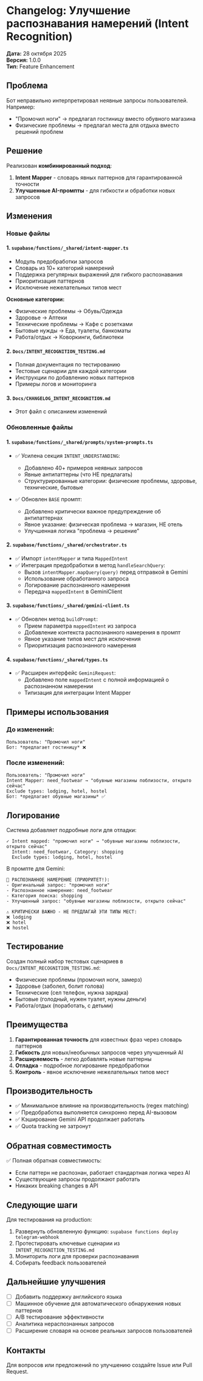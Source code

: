 # Changelog: Улучшение распознавания намерений (Intent Recognition)

**Дата:** 28 октября 2025  
**Версия:** 1.0.0  
**Тип:** Feature Enhancement

## Проблема

Бот неправильно интерпретировал неявные запросы пользователей. Например:
- "Промочил ноги" → предлагал гостиницу вместо обувного магазина
- Физические проблемы → предлагал места для отдыха вместо решений проблем

## Решение

Реализован **комбинированный подход**:
1. **Intent Mapper** - словарь явных паттернов для гарантированной точности
2. **Улучшенные AI-промпты** - для гибкости и обработки новых запросов

## Изменения

### Новые файлы

#### 1. `supabase/functions/_shared/intent-mapper.ts`
- Модуль предобработки запросов
- Словарь из 10+ категорий намерений
- Поддержка регулярных выражений для гибкого распознавания
- Приоритизация паттернов
- Исключение нежелательных типов мест

**Основные категории:**
- Физические проблемы → Обувь/Одежда
- Здоровье → Аптеки
- Технические проблемы → Кафе с розетками
- Бытовые нужды → Еда, туалеты, банкоматы
- Работа/отдых → Коворкинги, библиотеки

#### 2. `Docs/INTENT_RECOGNITION_TESTING.md`
- Полная документация по тестированию
- Тестовые сценарии для каждой категории
- Инструкции по добавлению новых паттернов
- Примеры логов и мониторинга

#### 3. `Docs/CHANGELOG_INTENT_RECOGNITION.md`
- Этот файл с описанием изменений

### Обновленные файлы

#### 1. `supabase/functions/_shared/prompts/system-prompts.ts`
- ✅ Усилена секция `INTENT_UNDERSTANDING`:
  - Добавлено 40+ примеров неявных запросов
  - Явные антипаттерны (что НЕ предлагать)
  - Структурированные категории: физические проблемы, здоровье, технические, бытовые
  
- ✅ Обновлен `BASE` промпт:
  - Добавлено критически важное предупреждение об антипаттернах
  - Явное указание: физическая проблема → магазин, НЕ отель
  - Улучшенная логика "проблема → решение"

#### 2. `supabase/functions/_shared/orchestrator.ts`
- ✅ Импорт `intentMapper` и типа `MappedIntent`
- ✅ Интеграция предобработки в метод `handleSearchQuery`:
  - Вызов `intentMapper.mapQuery(query)` перед отправкой в Gemini
  - Использование обработанного запроса
  - Логирование распознанного намерения
  - Передача `mappedIntent` в GeminiClient

#### 3. `supabase/functions/_shared/gemini-client.ts`
- ✅ Обновлен метод `buildPrompt`:
  - Прием параметра `mappedIntent` из запроса
  - Добавление контекста распознанного намерения в промпт
  - Явное указание типов мест для исключения
  - Приоритизация распознанного намерения

#### 4. `supabase/functions/_shared/types.ts`
- ✅ Расширен интерфейс `GeminiRequest`:
  - Добавлено поле `mappedIntent` с полной информацией о распознанном намерении
  - Типизация для интеграции Intent Mapper

## Примеры использования

### До изменений:
```
Пользователь: "Промочил ноги"
Бот: *предлагает гостиницу* ❌
```

### После изменений:
```
Пользователь: "Промочил ноги"
Intent Mapper: need_footwear → "обувные магазины поблизости, открыто сейчас"
Exclude types: lodging, hotel, hostel
Бот: *предлагает обувные магазины* ✅
```

## Логирование

Система добавляет подробные логи для отладки:

```
✓ Intent mapped: "промочил ноги" → "обувные магазины поблизости, открыто сейчас"
  Intent: need_footwear, Category: shopping
  Exclude types: lodging, hotel, hostel
```

В промпте для Gemini:
```
🎯 РАСПОЗНАННОЕ НАМЕРЕНИЕ (ПРИОРИТЕТ!):
- Оригинальный запрос: "промочил ноги"
- Распознанное намерение: need_footwear
- Категория поиска: shopping
- Улучшенный запрос: "обувные магазины поблизости, открыто сейчас"

⚠️ КРИТИЧЕСКИ ВАЖНО - НЕ ПРЕДЛАГАЙ ЭТИ ТИПЫ МЕСТ:
❌ lodging
❌ hotel
❌ hostel
```

## Тестирование

Создан полный набор тестовых сценариев в `Docs/INTENT_RECOGNITION_TESTING.md`:
- Физические проблемы (промочил ноги, замерз)
- Здоровье (заболел, болит голова)
- Технические (сел телефон, нужна зарядка)
- Бытовые (голодный, нужен туалет, нужны деньги)
- Работа/отдых (поработать, с детьми)

## Преимущества

1. **Гарантированная точность** для известных фраз через словарь паттернов
2. **Гибкость** для новых/необычных запросов через улучшенный AI
3. **Расширяемость** - легко добавлять новые паттерны
4. **Отладка** - подробное логирование предобработки
5. **Контроль** - явное исключение нежелательных типов мест

## Производительность

- ✅ Минимальное влияние на производительность (regex matching)
- ✅ Предобработка выполняется синхронно перед AI-вызовом
- ✅ Кэширование Gemini API продолжает работать
- ✅ Quota tracking не затронут

## Обратная совместимость

✅ Полная обратная совместимость:
- Если паттерн не распознан, работает стандартная логика через AI
- Существующие запросы продолжают работать
- Никаких breaking changes в API

## Следующие шаги

Для тестирования на production:
1. Развернуть обновленную функцию: `supabase functions deploy telegram-webhook`
2. Протестировать ключевые сценарии из `INTENT_RECOGNITION_TESTING.md`
3. Мониторить логи для проверки распознавания
4. Собирать feedback пользователей

## Дальнейшие улучшения

- [ ] Добавить поддержку английского языка
- [ ] Машинное обучение для автоматического обнаружения новых паттернов
- [ ] A/B тестирование эффективности
- [ ] Аналитика нераспознанных запросов
- [ ] Расширение словаря на основе реальных запросов пользователей

## Контакты

Для вопросов или предложений по улучшению создайте Issue или Pull Request.

